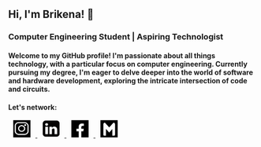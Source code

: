 ## Hi, I'm Brikena! 👋
### Computer Engineering Student | Aspiring Technologist
#### Welcome to my GitHub profile! I'm passionate about all things technology, with a particular focus on computer engineering. Currently pursuing my degree, I'm eager to delve deeper into the world of software and hardware development, exploring the intricate intersection of code and circuits.

#### Let's network:


<a href="https://www.instagram.com/brikenekastrati/"><img src="images/ig.png" height="35px" width="35px" style="margin-right:10px; margin-left:10px;"> </a>
<a href="https://www.linkedin.com/in/brikenekastrati?utm_source=share&utm_campaign=share_via&utm_content=profile&utm_medium=ios_app"><img src="images/linkedin-icon-black.png" height="35px" width="35px" style="margin-right:10px; margin-left:10px;"> </a>
<a href="https://www.facebook.com/brikena.kastrati.75"><img src="images/fb.jpg" height="35px" width="35px" style="margin-right:10px; margin-left:10px;"> </a>
<a href="mailto:brikena.kastrati1@student.uni-pr.edu"><img src="images/gm.jpg" height="35px" width="35px" style="margin-right:10px; margin-left:10px;"> </a>

<!--
**brikenakastrati/brikenakastrati** is a ✨ _special_ ✨ repository because its `README.md` (this file) appears on your GitHub profile.

Here are some ideas to get you started:

- 🔭 I’m currently working on ...
- 🌱 I’m currently learning ...
- 👯 I’m looking to collaborate on ...
- 🤔 I’m looking for help with ...
- 💬 Ask me about ...
- 📫 How to reach me: ...
- 😄 Pronouns: ...
- ⚡ Fun fact: ...
-->
